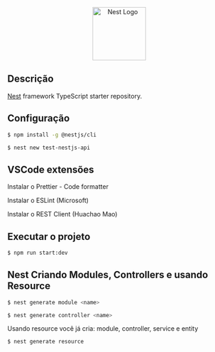 <p align="center">
  <a href="http://nestjs.com/" target="blank"><img src="https://nestjs.com/img/logo-small.svg" width="120" alt="Nest Logo" /></a>
</p>

## Descrição

[Nest](https://github.com/nestjs/nest) framework TypeScript starter repository.

## Configuração

```bash
$ npm install -g @nestjs/cli
```

```bash
$ nest new test-nestjs-api
```

## VSCode extensões

Instalar o Prettier - Code formatter

Instalar o ESLint (Microsoft)

Instalar o REST Client (Huachao Mao)
 
## Executar o projeto

```bash
$ npm run start:dev
```

## Nest Criando Modules, Controllers e usando Resource

```bash
$ nest generate module <name>
```

```bash
$ nest generate controller <name>
```

Usando resource você já cria: module, controller, service e entity

```bash
$ nest generate resource
```
